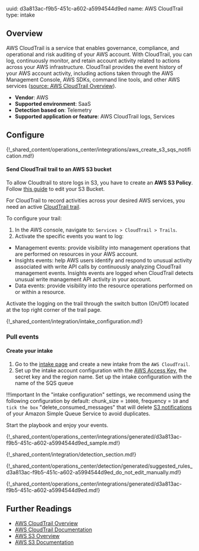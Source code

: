 uuid: d3a813ac-f9b5-451c-a602-a5994544d9ed
name: AWS CloudTrail
type: intake

## Overview
AWS CloudTrail is a service that enables governance, compliance, and operational and risk auditing of your AWS account. With CloudTrail, you can log, continuously monitor, and retain account activity related to actions across your AWS infrastructure. CloudTrail provides the event history of your AWS account activity, including actions taken through the AWS Management Console, AWS SDKs, command line tools, and other AWS services ([source: AWS CloudTrail Overview](https://aws.amazon.com/cloudtrail/)).

- **Vendor**: AWS
- **Supported environment**: SaaS
- **Detection based on**: Telemetry
- **Supported application or feature**: AWS CloudTrail logs, Services

## Configure

{!_shared_content/operations_center/integrations/aws_create_s3_sqs_notification.md!}

#### Send CloudTrail trail to an AWS S3 bucket

To allow Cloudtrail to store logs in S3, you have to create an **AWS S3 Policy**. Follow [this guide](https://docs.aws.amazon.com/awscloudtrail/latest/userguide/create-s3-bucket-policy-for-cloudtrail.html) to edit your S3 Bucket.

For CloudTrail to record activities across your desired AWS services, you need an active [CloudTrail trail](https://docs.aws.amazon.com/awscloudtrail/latest/userguide/creating-an-organizational-trail-in-the-console.html).

To configure your trail:

1. In the AWS console, navigate to: `Services > CloudTrail > Trails`.
2. Activate the specific events you want to log:

- Management events: provide visibility into management operations that are performed on resources in your AWS account.
- Insights events: help AWS users identify and respond to unusual activity associated with write API calls by continuously analyzing CloudTrail management events. Insights events are logged when CloudTrail detects unusual write management API activity in your account.
- Data events: provide visibility into the resource operations performed on or within a resource.

Activate the logging on the trail through the switch button (On/Off) located at the top right corner of the trail page.

{!_shared_content/integration/intake_configuration.md!}

### Pull events
#### Create your intake

1. Go to the [intake page](https://app.sekoia.io/operations/intakes) and create a new intake from the `AWS CloudTrail`.
2. Set up the intake account configuration with the [AWS Access Key](https://docs.aws.amazon.com/IAM/latest/UserGuide/id_credentials_access-keys.html), the secret key and the region name. Set up the intake configuration with the name of the SQS queue


!!!important
    In the "intake configuration" settings, we recommend using the following configuration by default: chunk_size = `10000`, frequency = `10` and `tick the box` "delete_consumed_messages" that will delete [S3 notifications](https://docs.aws.amazon.com/AmazonS3/latest/userguide/NotificationHowTo.html) of your Amazon Simple Queue Service to avoid duplicates.

Start the playbook and enjoy your events.

{!_shared_content/operations_center/integrations/generated/d3a813ac-f9b5-451c-a602-a5994544d9ed_sample.md!}

{!_shared_content/integration/detection_section.md!}

{!_shared_content/operations_center/detection/generated/suggested_rules_d3a813ac-f9b5-451c-a602-a5994544d9ed_do_not_edit_manually.md!}

{!_shared_content/operations_center/integrations/generated/d3a813ac-f9b5-451c-a602-a5994544d9ed.md!}

## Further Readings

- [AWS CloudTrail Overview](https://aws.amazon.com/cloudtrail/)
- [AWS CloudTrail Documentation](https://docs.aws.amazon.com/awscloudtrail/latest/userguide/cloudtrail-user-guide.html)
- [AWS S3 Overview](https://aws.amazon.com/s3/)
- [AWS S3 Documentation](https://docs.aws.amazon.com/AmazonS3/latest/userguide/Welcome.html)
